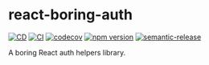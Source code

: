 # react-boring-auth
[![CD](https://github.com/alfredosalzillo/react-boring-auth/workflows/CD/badge.svg)](https://github.com/alfredosalzillo/react-boring-auth/actions/workflows/CD.yml)
[![CI](https://github.com/alfredosalzillo/react-boring-auth/workflows/CI/badge.svg)](https://github.com/alfredosalzillo/react-boring-auth/actions/workflows/CI.yml)
[![codecov](https://codecov.io/gh/alfredosalzillo/react-boring-auth/branch/main/graph/badge.svg)](https://codecov.io/gh/alfredosalzillo/react-boring-auth)
[![npm version](https://badge.fury.io/js/react-boring-auth.svg)](https://badge.fury.io/js/react-boring-auth)
[![semantic-release](https://img.shields.io/badge/%20%20%F0%9F%93%A6%F0%9F%9A%80-semantic--release-e10079.svg)](https://github.com/semantic-release/semantic-release)

A boring React auth helpers library.
